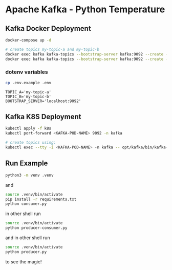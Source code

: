# Apache Kafka - Python Temperature

## Kafka Docker Deployment
```bash
docker-compose up -d

# create topics my-topic-a and my-topic-b
docker exec kafka kafka-topics --bootstrap-server kafka:9092 --create --topic my-topic-a
docker exec kafka kafka-topics --bootstrap-server kafka:9092 --create --topic my-topic-b
```

### dotenv variables
```bash
cp .env.example .env
```
```nano
TOPIC_A='my-topic-a'
TOPIC_B='my-topic-b'
BOOTSTRAP_SERVER='localhost:9092'
```

## Kafka K8S Deployment
```bash
kubectl apply -f k8s
kubectl port-forward <KAFKA-POD-NAME> 9092 -n kafka

# create topics using:
kubectl exec --tty -i <KAFKA-POD-NAME> -n kafka -- opt/kafka/bin/kafka-topics.sh --bootstrap-server localhost:9092 --create --topic <TOPIC-NAME>
```

## Run Example
```bash
python3 -m venv .venv
```
and
```bash
source .venv/bin/activate
pip install -r requirements.txt
python consumer.py
```
in other shell run
```bash
source .venv/bin/activate
python producer-consumer.py
```
and in other shell run
```bash
source .venv/bin/activate
python producer.py
```
to see the magic!

